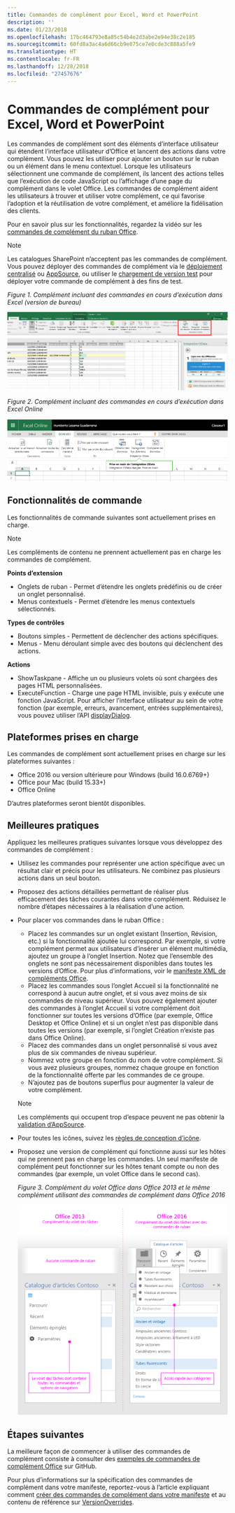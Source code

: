 ```yaml
---
title: Commandes de complément pour Excel, Word et PowerPoint
description: ''
ms.date: 01/23/2018
ms.openlocfilehash: 17bc464793e8a85c54b4e2d3abe2e94e38c2e185
ms.sourcegitcommit: 60fd8a3ac4a6d66cb9e075ce7e0cde3c888a5fe9
ms.translationtype: HT
ms.contentlocale: fr-FR
ms.lasthandoff: 12/28/2018
ms.locfileid: "27457676"
---
```

# <a name="add-in-commands-for-excel-word-and-powerpoint"></a>Commandes de complément pour Excel, Word et PowerPoint

Les commandes de complément sont des éléments d’interface utilisateur qui étendent l’interface utilisateur d’Office et lancent des actions dans votre complément. Vous pouvez les utiliser pour ajouter un bouton sur le ruban ou un élément dans le menu contextuel. Lorsque les utilisateurs sélectionnent une commande de complément, ils lancent des actions telles que l’exécution de code JavaScript ou l’affichage d’une page du complément dans le volet Office. Les commandes de complément aident les utilisateurs à trouver et utiliser votre complément, ce qui favorise l’adoption et la réutilisation de votre complément, et améliore la fidélisation des clients.

Pour en savoir plus sur les fonctionnalités, regardez la vidéo sur les [commandes de complément du ruban Office](https://channel9.msdn.com/events/Build/2016/P551).

> [!NOTE]
> Les catalogues SharePoint n’acceptent pas les commandes de complément. Vous pouvez déployer des commandes de complément via le [déploiement centralisé](../publish/centralized-deployment.md) ou [AppSource](https://docs.microsoft.com/office/dev/store/submit-to-the-office-store), ou utiliser le [chargement de version test](../testing/create-a-network-shared-folder-catalog-for-task-pane-and-content-add-ins.md) pour déployer votre commande de complément à des fins de test. 

*Figure 1. Complément incluant des commandes en cours d’exécution dans Excel (version de bureau)*

![Capture d’écran d’une commande de complément dans Excel](../images/add-in-commands-1.png)

*Figure 2. Complément incluant des commandes en cours d’exécution dans Excel Online*

![Capture d’écran d’une commande de complément dans Excel Online](../images/add-in-commands-2.png)

## <a name="command-capabilities"></a>Fonctionnalités de commande
Les fonctionnalités de commande suivantes sont actuellement prises en charge.

> [!NOTE]
> Les compléments de contenu ne prennent actuellement pas en charge les commandes de complément.

**Points d’extension**

- Onglets de ruban - Permet d’étendre les onglets prédéfinis ou de créer un onglet personnalisé.
- Menus contextuels - Permet d’étendre les menus contextuels sélectionnés.

**Types de contrôles**

- Boutons simples - Permettent de déclencher des actions spécifiques.
- Menus - Menu déroulant simple avec des boutons qui déclenchent des actions.

**Actions**

- ShowTaskpane - Affiche un ou plusieurs volets où sont chargées des pages HTML personnalisées.
- ExecuteFunction - Charge une page HTML invisible, puis y exécute une fonction JavaScript. Pour afficher l’interface utilisateur au sein de votre fonction (par exemple, erreurs, avancement, entrées supplémentaires), vous pouvez utiliser l’API [displayDialog](https://docs.microsoft.com/javascript/api/office/office.ui).  

## <a name="supported-platforms"></a>Plateformes prises en charge

Les commandes de complément sont actuellement prises en charge sur les plateformes suivantes :

- Office 2016 ou version ultérieure pour Windows (build 16.0.6769+)
- Office pour Mac (build 15.33+)
- Office Online

D’autres plateformes seront bientôt disponibles.

## <a name="best-practices"></a>Meilleures pratiques

Appliquez les meilleures pratiques suivantes lorsque vous développez des commandes de complément :

- Utilisez les commandes pour représenter une action spécifique avec un résultat clair et précis pour les utilisateurs. Ne combinez pas plusieurs actions dans un seul bouton.
- Proposez des actions détaillées permettant de réaliser plus efficacement des tâches courantes dans votre complément. Réduisez le nombre d’étapes nécessaires à la réalisation d’une action.
- Pour placer vos commandes dans le ruban Office :
    - Placez les commandes sur un onglet existant (Insertion, Révision, etc.) si la fonctionnalité ajoutée lui correspond. Par exemple, si votre complément permet aux utilisateurs d’insérer un élément multimédia, ajoutez un groupe à l’onglet Insertion. Notez que l’ensemble des onglets ne sont pas nécessairement disponibles dans toutes les versions d’Office. Pour plus d’informations, voir le [manifeste XML de compléments Office](../develop/add-in-manifests.md). 
    - Placez les commandes sous l’onglet Accueil si la fonctionnalité ne correspond à aucun autre onglet, et si vous avez moins de six commandes de niveau supérieur. Vous pouvez également ajouter des commandes à l’onglet Accueil si votre complément doit fonctionner sur toutes les versions d’Office (par exemple, Office Desktop et Office Online) et si un onglet n’est pas disponible dans toutes les versions (par exemple, si l’onglet Création n’existe pas dans Office Online).  
    - Placez des commandes dans un onglet personnalisé si vous avez plus de six commandes de niveau supérieur. 
    - Nommez votre groupe en fonction du nom de votre complément. Si vous avez plusieurs groupes, nommez chaque groupe en fonction de la fonctionnalité offerte par les commandes de ce groupe.
    - N’ajoutez pas de boutons superflus pour augmenter la valeur de votre complément.

     > [!NOTE]
     > Les compléments qui occupent trop d’espace peuvent ne pas obtenir la [validation d’AppSource](https://docs.microsoft.com/office/dev/store/validation-policies).

- Pour toutes les icônes, suivez les [règles de conception d’icône](add-in-icons.md).
- Proposez une version de complément qui fonctionne aussi sur les hôtes qui ne prennent pas en charge les commandes. Un seul manifeste de complément peut fonctionner sur les hôtes tenant compte ou non des commandes (par exemple, un volet Office dans le second cas).

   *Figure 3. Complément du volet Office dans Office 2013 et le même complément utilisant des commandes de complément dans Office 2016*

   ![Capture d’écran illustrant un complément du volet Office dans Office 2013 et le même complément utilisant des commandes de complément dans Office 2016](../images/office-task-pane-add-ins.png)


## <a name="next-steps"></a>Étapes suivantes

La meilleure façon de commencer à utiliser des commandes de complément consiste à consulter des [exemples de commandes de complément Office](https://github.com/OfficeDev/Office-Add-in-Commands-Samples/) sur GitHub.

Pour plus d’informations sur la spécification des commandes de complément dans votre manifeste, reportez-vous à l’article expliquant comment [créer des commandes de complément dans votre manifeste](../develop/create-addin-commands.md) et au contenu de référence sur [VersionOverrides](https://docs.microsoft.com/office/dev/add-ins/reference/manifest/versionoverrides).
